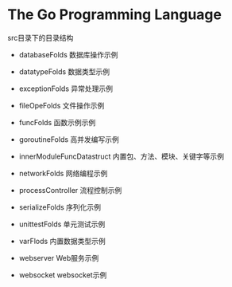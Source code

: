 # The Go Programming Language
src目录下的目录结构

- databaseFolds 数据库操作示例

- datatypeFolds 数据类型示例

- exceptionFolds 异常处理示例

- fileOpeFolds 文件操作示例

- funcFolds 函数示例示例

- goroutineFolds 高并发编写示例

- innerModuleFuncDatastruct 内置包、方法、模块、关键字等示例

- networkFolds 网络编程示例

- processController 流程控制示例

- serializeFolds 序列化示例

- unittestFolds 单元测试示例

- varFlods 内置数据类型示例

- webserver Web服务示例

- websocket websocket示例
